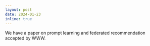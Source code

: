 ```yaml
---
layout: post
date: 2024-01-23
inline: true
---
```


We have a paper on prompt learning and federated recommendation accepted by WWW.
